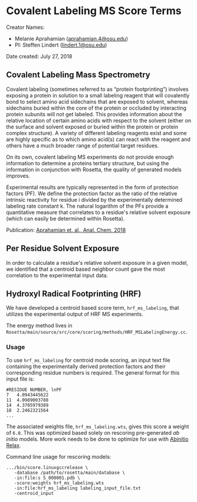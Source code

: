 # Covalent Labeling MS Score Terms

Creator Names:
* Melanie Aprahamian (aprahamian.4@osu.edu)
* PI: Steffen Lindert (lindert.1@osu.edu)

Date created: July 27, 2018

## Covalent Labeling Mass Spectrometry
Covalent labeling (sometimes referred to as “protein footprinting”) involves exposing a protein in solution to a small labeling reagent that will covalently bond to select amino acid sidechains that are exposed to solvent, whereas sidechains buried within the core of the protein or occluded by interacting protein subunits will not get labeled. This provides information about the relative location of certain amino acids with respect to the solvent (either on the surface and solvent exposed or buried within the protein or protein complex structure). A variety of different labeling reagents exist and some are highly specific as to which amino acid(s) can react with the reagent and others have a much broader range of potential target residues.

On its own, covalent labeling MS experiments do not provide enough information to determine a proteins tertiary structure, but using the information in conjunction with Rosetta, the quality of generated models improves.

Experimental results are typically represented in the form of protection factors (PF). We define the protection factor as the ratio of the relative intrinsic reactivity for residue i divided by the experimentally determined labeling rate constant k. The natural logarithm of the PFs provide a quantitative measure that correlates to a residue's relative solvent exposure (which can easily be determined within Rosetta).

Publication: [Aprahamian et. al., Anal. Chem. 2018](https://pubs.acs.org/doi/abs/10.1021/acs.analchem.8b01624)

## Per Residue Solvent Exposure
In order to calculate a residue's relative solvent exposure in a given model, we identified that a centroid based neighbor count gave the most correlation to the experimental input data.

## Hydroxyl Radical Footprinting (HRF)
We have developed a centroid based score term, `hrf_ms_labeling`, that utilizes the experimental output of HRF MS experiments.

The energy method lives in `Rosetta/main/source/src/core/scoring/methods/HRF_MSLabelingEnergy.cc`.

### Usage
To use `hrf_ms_labeling` for centroid mode scoring, an input text file containing the experimentally derived protection factors and their corresponding residue numbers is required. The general format for this input file is:

```
#RESIDUE NUMBER, lnPF
7	4.0943445622
11	4.0989003788
14	4.3705979389
18	2.2462321564
...
```

The associated weights file, `hrf_ms_labeling.wts`, gives this score a weight of `6.0`. This was optimized based solely on rescoring pre-generated _ab initio_ models. More work needs to be done to optimize for use with [Abinitio Relax](https://www.rosettacommons.org/docs/wiki/application_documentation/structure_prediction/abinitio-relax).

Command line usage for rescoring models:
```
.../bin/score.linuxgccrelease \
   -database /path/to/rosetta/main/database \
   -in:file:s S_000001.pdb \
   -score:weights hrf_ms_labeling.wts 
   -in:file:hrf_ms_labeling labeling_input_file.txt 
   -centroid_input
```

